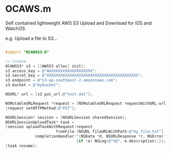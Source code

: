 # OCAWS.m

Self contained lightweight AWS S3 Upload and Download for iOS and WatchOS

e.g. Upload a file to S3...

```objective-c

#import "OCAWSS3.h"

// Create 
OCAWSS3* s3 = [[AWSS3 alloc] init];
s3.access_key = @"AKXXXXXXXXXXXXXXXXXX";
s3.secret_key = @"XXXXXXXXXXXXXXXXXXXXXXXXXXXXXXXXXXXXXXXX";
s3.endpoint = @"s3-ap-southeast-2.amazonaws.com";
s3.bucket = @"mybucket";

NSURL* url = [s3 put_url:@"test.dat"];

NSMutableURLRequest *request = [NSMutableURLRequest requestWithURL:url];
[request setHTTPMethod:@"PUT"];

NSURLSession* session = [NSURLSession sharedSession];
NSURLSessionUploadTask* task =
[session uploadTaskWithRequest:request
                      fromFile:[NSURL fileURLWithPath:@"my_file.txt"]
             completionHandler:^(NSData *d, NSURLResponse *r, NSError *e)
                               {if (e) NSLog(@"%@", e.description);}];
[task resume];
```
